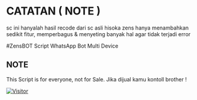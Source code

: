 
# CATATAN ( NOTE )
sc ini hanyalah hasil recode dari sc asli hisoka
zens hanya menambahkan sedikit fitur, memperbagus & menyeting banyak hal
agar tidak terjadi error

#ZensBOT
Script WhatsApp Bot Multi Device

## NOTE
This Script is for everyone, not for Sale. Jika dijual kamu kontoll brother !


<a href="https://visitor-badge.glitch.me/badge?page_id=RaaaGH/ZensBot"><img title="Visitor" src="https://visitor-badge.glitch.me/badge?page_id=RaaaGH/Albedo-BOT"></a>

